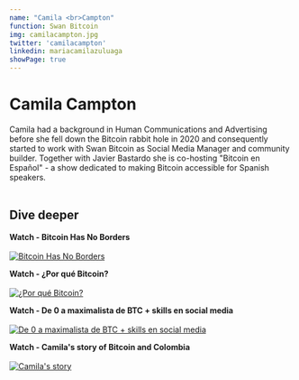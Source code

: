 ```yaml
---
name: "Camila <br>Campton"
function: Swan Bitcoin
img: camilacampton.jpg
twitter: 'camilacampton'
linkedin: mariacamilazuluaga
showPage: true
---
```


# Camila Campton
 
Camila had a background in Human Communications and Advertising before she fell down the Bitcoin rabbit hole in 2020 and consequently started to work with Swan Bitcoin as Social Media Manager and community builder. Together with Javier Bastardo she is co-hosting "Bitcoin en Español" - a show dedicated to making Bitcoin accessible for Spanish speakers. 
<br><br>

## Dive deeper


<div class="grid grid-cols-1 md:grid-cols-2 gap-5">
<div class="p-3 my-2">

**Watch - Bitcoin Has No Borders** <br><br>
[ ![Bitcoin Has No Borders](/content/camila_borders.png)](https://www.youtube.com/watch?v=LUz9byeTC3g/)
</div>

<div class="p-3 my-2">

**Watch - ¿Por qué Bitcoin?** <br><br>
[ ![¿Por qué Bitcoin?](/content/camila_porque.png)](https://www.youtube.com/watch?v=_Qm90vEwxSw/)
</div>

<div class="p-3 my-2">

**Watch - De 0 a maximalista de BTC + skills en social media** <br><br>
[ ![De 0 a maximalista de BTC + skills en social media](/content/camila_maximalista.png)](https://www.youtube.com/watch?v=5ZN7SfMO504/)
</div>

<div class="p-3 my-2">

**Watch - Camila's story of Bitcoin and Colombia** <br><br>
[ ![Camila's story](/content/camila_colombia.png)](https://youtu.be/5nRuuxgiYTA?t=2626/)
</div>

</div>

<br>

